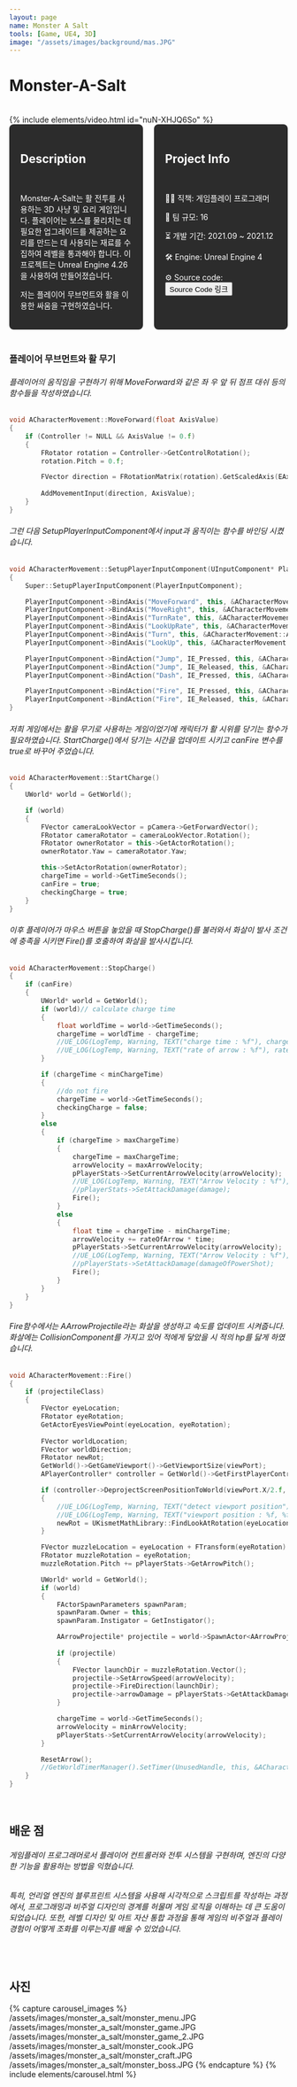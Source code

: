 ```yaml
---
layout: page
name: Monster A Salt
tools: [Game, UE4, 3D]
image: "/assets/images/background/mas.JPG"
---
```


# Monster-A-Salt
<br>
{% include elements/video.html id="nuN-XHJQ6So" %}

<br>

<div style="display: flex; gap: 20px;">
  <div style="background-color: #2c2c2c; padding: 20px; border-radius: 8px; color: white; width: 50%;">
    <h2>Description</h2><br>
    <p>
       Monster-A-Salt는 활 전투를 사용하는 3D 사냥 및 요리 게임입니다. 플레이어는 보스를 물리치는 데 필요한 업그레이드를 제공하는 요리를 만드는 데 사용되는 재료를 수집하여 레벨을 통과해야 합니다. 이 프로젝트는 Unreal Engine 4.26을 사용하여 만들어졌습니다.
    </p>
    <p>
      저는 플레이어 무브먼트와 활을 이용한 싸움을 구현하였습니다.
    </p>
  </div>
  <div style="background-color: #2c2c2c; padding: 20px; border-radius: 8px; color: white; width: 50%;">
    <h2>Project Info</h2><br>
    <p>👨‍💻 직책: 게임플레이 프로그래머</p>
    <p>👥 팀 규모: 16</p>
    <p>⏳ 개발 기간: 2021.09 ~ 2021.12</p>
    <p>🛠️ Engine: Unreal Engine 4</p>
    <p>⚙️ Source code: <button onclick="window.location.href='https://drive.google.com/drive/folders/1jvtorcI4bEbvyeY4uyZ4TFEUVXOBgUJm';">Source Code 링크</button></p>
  </div>
</div>

<br>

### **플레이어 무브먼트와 활 무기**
###### 플레이어의 움직임을 구현하기 위해 MoveForward와 같은 좌 우 앞 뒤 점프 대쉬 등의 함수들을 작성하였습니다.
```c++
void ACharacterMovement::MoveForward(float AxisValue)
{
    if (Controller != NULL && AxisValue != 0.f)
    {
		FRotator rotation = Controller->GetControlRotation();
		rotation.Pitch = 0.f;

		FVector direction = FRotationMatrix(rotation).GetScaledAxis(EAxis::X);
		
		AddMovementInput(direction, AxisValue);
    }
}
```
###### 그런 다음 SetupPlayerInputComponent에서 input과 움직이는 함수를 바인딩 시켰습니다.
```c++
void ACharacterMovement::SetupPlayerInputComponent(UInputComponent* PlayerInputComponent)
{
    Super::SetupPlayerInputComponent(PlayerInputComponent);

    PlayerInputComponent->BindAxis("MoveForward", this, &ACharacterMovement::MoveForward);
    PlayerInputComponent->BindAxis("MoveRight", this, &ACharacterMovement::MoveRight);
    PlayerInputComponent->BindAxis("TurnRate", this, &ACharacterMovement::TurnAtRate);
    PlayerInputComponent->BindAxis("LookUpRate", this, &ACharacterMovement::LookUpAtRate);
    PlayerInputComponent->BindAxis("Turn", this, &ACharacterMovement::AddControllerYawInput);
    PlayerInputComponent->BindAxis("LookUp", this, &ACharacterMovement::AddControllerPitchInput);

    PlayerInputComponent->BindAction("Jump", IE_Pressed, this, &ACharacterMovement::StartJump);
    PlayerInputComponent->BindAction("Jump", IE_Released, this, &ACharacterMovement::StopJump);
    PlayerInputComponent->BindAction("Dash", IE_Pressed, this, &ACharacterMovement::Dash);

	PlayerInputComponent->BindAction("Fire", IE_Pressed, this, &ACharacterMovement::StartCharge);
	PlayerInputComponent->BindAction("Fire", IE_Released, this, &ACharacterMovement::StopCharge);
}
```

###### 저희 게임에서는 활을 무기로 사용하는 게임이었기에 캐릭터가 활 시위를 당기는 함수가 필요하였습니다. StartCharge()에서 당기는 시간을 업데이트 시키고 canFire 변수를 true로 바꾸어 주었습니다.
```c++
void ACharacterMovement::StartCharge()
{
	UWorld* world = GetWorld();

	if (world)
	{
		FVector cameraLookVector = pCamera->GetForwardVector();
		FRotator cameraRotator = cameraLookVector.Rotation();
		FRotator ownerRotator = this->GetActorRotation();
		ownerRotator.Yaw = cameraRotator.Yaw;

		this->SetActorRotation(ownerRotator);
		chargeTime = world->GetTimeSeconds();
		canFire = true;
		checkingCharge = true;
	}
}
```
###### 이후 플레이어가 마우스 버튼을 놓았을 때 StopCharge()를 불러와서 화살이 발사 조건에 충족을 시키면 Fire()를 호출하여 화살을 발사시킵니다.
```c++
void ACharacterMovement::StopCharge()
{
	if (canFire)
	{
		UWorld* world = GetWorld();
		if (world)// calculate charge time
		{
			float worldTime = world->GetTimeSeconds();
			chargeTime = worldTime - chargeTime;
			//UE_LOG(LogTemp, Warning, TEXT("charge time : %f"), chargeTime);
			//UE_LOG(LogTemp, Warning, TEXT("rate of arrow : %f"), rateOfArrow);
		}

		if (chargeTime < minChargeTime)
		{
			//do not fire
			chargeTime = world->GetTimeSeconds();
			checkingCharge = false;
		}
		else
		{
			if (chargeTime > maxChargeTime)
			{
				chargeTime = maxChargeTime;
				arrowVelocity = maxArrowVelocity;
				pPlayerStats->SetCurrentArrowVelocity(arrowVelocity);
				//UE_LOG(LogTemp, Warning, TEXT("Arrow Velocity : %f"), arrowVelocity);
				//pPlayerStats->SetAttackDamage(damage);
				Fire();
			}
			else
			{
				float time = chargeTime - minChargeTime;
				arrowVelocity += rateOfArrow * time;
				pPlayerStats->SetCurrentArrowVelocity(arrowVelocity);
				//UE_LOG(LogTemp, Warning, TEXT("Arrow Velocity : %f"), arrowVelocity);
				//pPlayerStats->SetAttackDamage(damageOfPowerShot);
				Fire();
			}
		}
	}
}
```
###### Fire함수에서는 AArrowProjectile라는 화살을 생성하고 속도를 업데이트 시켜줍니다. 화살에는 CollisionComponent를 가지고 있어 적에게 닿았을 시 적의 hp를 닳게 하였습니다.
```c++
void ACharacterMovement::Fire()
{
	if (projectileClass)
	{
		FVector eyeLocation;
		FRotator eyeRotation;
		GetActorEyesViewPoint(eyeLocation, eyeRotation);
		
		FVector worldLocation;
		FVector worldDirection;
		FRotator newRot;
		GetWorld()->GetGameViewport()->GetViewportSize(viewPort);
		APlayerController* controller = GetWorld()->GetFirstPlayerController();

		if (controller->DeprojectScreenPositionToWorld(viewPort.X/2.f, viewPort.Y/2.f, worldLocation, worldDirection))
		{
			//UE_LOG(LogTemp, Warning, TEXT("detect viewport position"));
			//UE_LOG(LogTemp, Warning, TEXT("viewport position : %f, %f"), viewPort.X/2, viewPort.Y/2);
			newRot = UKismetMathLibrary::FindLookAtRotation(eyeLocation, -worldLocation);
		}

		FVector muzzleLocation = eyeLocation + FTransform(eyeRotation).TransformVector(MuzzleOffset);
		FRotator muzzleRotation = eyeRotation;
		muzzleRotation.Pitch += pPlayerStats->GetArrowPitch();

		UWorld* world = GetWorld();
		if (world)
		{
			FActorSpawnParameters spawnParam;
			spawnParam.Owner = this;
			spawnParam.Instigator = GetInstigator();

			AArrowProjectile* projectile = world->SpawnActor<AArrowProjectile>(projectileClass, muzzleLocation, muzzleRotation, spawnParam);
			
			if (projectile)
			{
				FVector launchDir = muzzleRotation.Vector();
				projectile->SetArrowSpeed(arrowVelocity);
				projectile->FireDirection(launchDir);
				projectile->arrowDamage = pPlayerStats->GetAttackDamage();
			}

			chargeTime = world->GetTimeSeconds(); 
			arrowVelocity = minArrowVelocity;
			pPlayerStats->SetCurrentArrowVelocity(arrowVelocity);
		}

		ResetArrow();
		//GetWorldTimerManager().SetTimer(UnusedHandle, this, &ACharacterMovement::ResetArrow, 0.0, false);
	}
}
```
<br>

## **배운 점**
######  게임플레이 프로그래머로서 플레이어 컨트롤러와 전투 시스템을 구현하며, 엔진의 다양한 기능을 활용하는 방법을 익혔습니다.
###### 특히, 언리얼 엔진의 블루프린트 시스템을 사용해 시각적으로 스크립트를 작성하는 과정에서, 프로그래밍과 비주얼 디자인의 경계를 허물며 게임 로직을 이해하는 데 큰 도움이 되었습니다. 또한, 레벨 디자인 및 아트 자산 통합 과정을 통해 게임의 비주얼과 플레이 경험이 어떻게 조화를 이루는지를 배울 수 있었습니다.

<br>

## **사진**

{% capture carousel_images %}
/assets/images/monster_a_salt/monster_menu.JPG
/assets/images/monster_a_salt/monster_game.JPG
/assets/images/monster_a_salt/monster_game_2.JPG
/assets/images/monster_a_salt/monster_cook.JPG
/assets/images/monster_a_salt/monster_craft.JPG
/assets/images/monster_a_salt/monster_boss.JPG
{% endcapture %}
{% include elements/carousel.html %}




<br>
<br>
<br>
<br>
<br>
<br>
